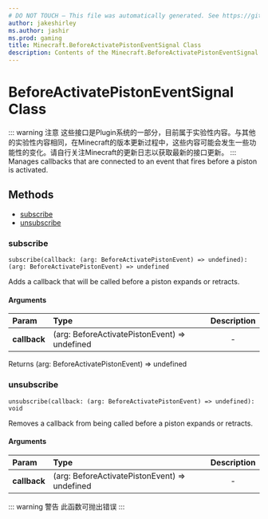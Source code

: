 ```yaml
---
# DO NOT TOUCH — This file was automatically generated. See https://github.com/Mojang/MinecraftScriptingApiDocsGenerator to modify descriptions, examples, etc.
author: jakeshirley
ms.author: jashir
ms.prod: gaming
title: Minecraft.BeforeActivatePistonEventSignal Class
description: Contents of the Minecraft.BeforeActivatePistonEventSignal class.
---
```

# BeforeActivatePistonEventSignal Class
::: warning 注意
这些接口是Plugin系统的一部分，目前属于实验性内容。与其他的实验性内容相同，在Minecraft的版本更新过程中，这些内容可能会发生一些功能性的变化。请自行关注Minecraft的更新日志以获取最新的接口更新。
:::
Manages callbacks that are connected to an event that fires before a piston is activated.


## Methods
- [subscribe](#subscribe)
- [unsubscribe](#unsubscribe)
  
### **subscribe** 
`
subscribe(callback: (arg: BeforeActivatePistonEvent) => undefined): (arg: BeforeActivatePistonEvent) => undefined
`

Adds a callback that will be called before a piston expands or retracts.
#### Arguments
| Param | Type | Description |
| :--- | :--- | :---: |
| **callback** | (arg: BeforeActivatePistonEvent) => undefined | - |

Returns (arg: BeforeActivatePistonEvent) => undefined


### **unsubscribe**
`
unsubscribe(callback: (arg: BeforeActivatePistonEvent) => undefined): void
`

Removes a callback from being called before a piston expands or retracts.
#### Arguments
| Param | Type | Description |
| :--- | :--- | :---: |
| **callback** | (arg: BeforeActivatePistonEvent) => undefined | - |


::: warning 警告 此函数可抛出错误 :::

